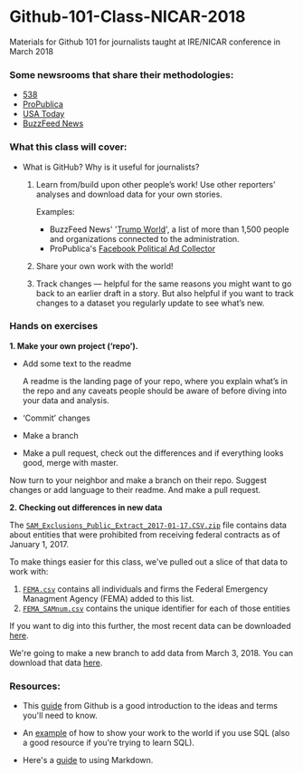 # Github-101-Class-NICAR-2018
Materials for Github 101 for journalists taught at IRE/NICAR conference in March 2018

### Some newsrooms that share their methodologies:

* [538](https://github.com/fivethirtyeight/data)
* [ProPublica](https://github.com/propublica)
* [USA Today](https://github.com/USATODAY)
* [BuzzFeed News](https://github.com/BuzzFeedNews)

### What this class will cover: 

* What is GitHub? Why is it useful for journalists? 

  1. Learn from/build upon other people’s work! Use other reporters’ analyses and download data for your own stories.
  
      Examples:
     * BuzzFeed News' '[Trump World](https://github.com/BuzzFeedNews/trumpworld)', a list of more than 1,500 people and organizations connected to the administration.
     * ProPublica's [Facebook Political Ad Collector](https://github.com/propublica/facebook-political-ads)
  
  2. Share your own work with the world!
  
  3. Track changes — helpful for the same reasons you might want to go back to an earlier draft in a story. But also helpful if you want to track changes to a dataset you regularly update to see what’s new.

### Hands on exercises

**1. Make your own project (‘repo’).**

* Add some text to the readme

    A readme is the landing page of your repo, where you explain what’s in the repo and any caveats people should be aware      of before diving into your data and analysis.

* ‘Commit’ changes

* Make a branch

* Make a pull request, check out the differences and if everything looks good, merge with master.

Now turn to your neighbor and make a branch on their repo. Suggest changes or add language to their readme. And make a pull request.

**2. Checking out differences in new data**

  The [`SAM_Exclusions_Public_Extract_2017-01-17.CSV.zip`](SAM_Exclusions_Public_Extract_2017-01-17.CSV.zip) file contains data about entities that were prohibited from receiving federal contracts as of January 1, 2017. 

  To make things easier for this class, we've pulled out a slice of that data to work with:
  
  1) [`FEMA.csv`](FEMA.csv) contains all individuals and firms the Federal Emergency Managment Agency (FEMA) added to this list. 
  2) [`FEMA_SAMnum.csv`](FEMA_SAMnum.csv) contains the unique identifier for each of those entities
  
  If you want to dig into this further, the most recent data can be downloaded [here](https://catalog.data.gov/dataset/system-for-award-management-sam-exclusions-extract-data-package).
  
  We're going to make a new branch to add data from March 3, 2018. You can download that data [here](https://drive.google.com/drive/folders/1zNmfmNE6VVPOXklYtrO0_adb5GmWECnV?usp=sharing).

### Resources:

* This [guide](https://guides.github.com/activities/hello-world/) from Github is a good introduction to the ideas and terms you'll need to know.

* An [example](https://github.com/dannguyen/simplestuff-sqlite) of how to show your work to the world if you use SQL (also a good resource if you're trying to learn SQL).

* Here's a [guide](https://guides.github.com/features/mastering-markdown/) to using Markdown.
